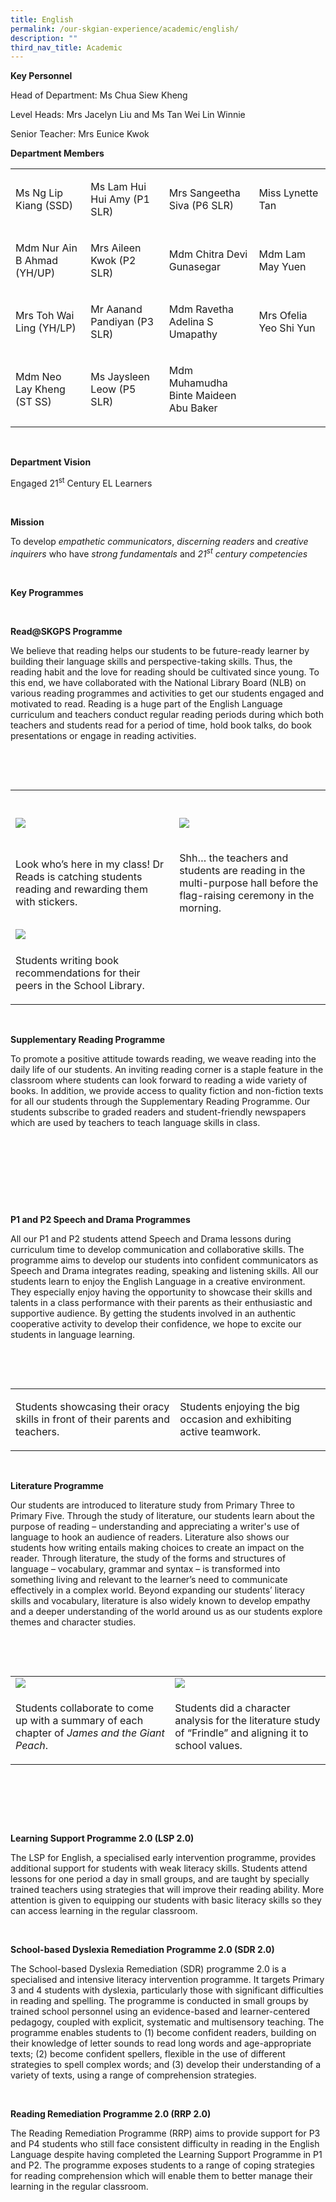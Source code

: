 ```yaml
---
title: English
permalink: /our-skgian-experience/academic/english/
description: ""
third_nav_title: Academic
---
```

<p><strong>Key Personnel</strong></p>
<p>Head of Department: Ms Chua Siew Kheng</p>
<p>Level Heads: Mrs Jacelyn Liu and Ms Tan Wei Lin Winnie</p>
<p>Senior Teacher: Mrs Eunice Kwok&nbsp;</p>

<p><strong>Department Members</strong></p>
<table>
<tbody>
<tr>
<td width="234">
<p>Ms Ng Lip Kiang (SSD)</p>
</td>
<td width="234">
<p>Ms Lam Hui Hui Amy (P1 SLR)</p>
</td>
<td width="234">
<p>Mrs Sangeetha Siva (P6 SLR)</p>
</td>
<td width="234">
<p>Miss Lynette Tan</p>
</td>
</tr>
<tr>
<td width="234">
<p>Mdm Nur Ain B Ahmad (YH/UP)</p>
</td>
<td width="234">
<p>Mrs Aileen Kwok (P2 SLR)</p>
</td>
<td width="234">
<p>Mdm Chitra Devi Gunasegar</p>
</td>
<td width="234">
<p>Mdm Lam May Yuen</p>
</td>
</tr>
<tr>
<td width="234">
<p>Mrs Toh Wai Ling (YH/LP)</p>
</td>
<td width="234">
<p>Mr Aanand Pandiyan (P3 SLR)</p>
</td>
<td width="234">
<p>Mdm Ravetha Adelina S Umapathy</p>
</td>
<td width="234">
<p>Mrs Ofelia Yeo Shi Yun</p>
</td>
</tr>
<tr>
<td width="234">
<p>Mdm Neo Lay Kheng (ST SS)</p>
</td>
<td width="234">
<p>Ms Jaysleen Leow (P5 SLR)</p>
</td>
<td width="234">
<p>Mdm Muhamudha Binte Maideen Abu Baker</p>
</td>
<td width="234">
<p>&nbsp;</p>
</td>
</tr>
</tbody>
</table>
<p>&nbsp;</p>
<p><strong>Department Vision</strong></p>
<p>Engaged 21<sup>st</sup>&nbsp;Century EL Learners</p>
<p>&nbsp;</p>
<p><strong>Mission</strong></p>
<p>To&nbsp;develop&nbsp;<em>empathetic communicators</em>,&nbsp;<em>discerning readers</em>&nbsp;and&nbsp;<em>creative inquirers</em>&nbsp;who have&nbsp;<em>strong fundamentals</em>&nbsp;and&nbsp;<em>21<sup>st</sup>&nbsp;century competencies</em></p>
<p><em>&nbsp;</em></p>
<p><strong>Key Programmes</strong></p>
<p><strong>&nbsp;</strong></p>
<p><strong>Read@SKGPS Programme</strong></p>
<p>We believe that reading helps our students to be future-ready learner by building their language skills and perspective-taking skills. Thus, the reading habit and the love for reading should be cultivated since young. To this end, we have collaborated with the National Library Board (NLB) on various reading programmes and activities to get our students engaged and motivated to read. Reading is a huge part of the English Language curriculum and teachers conduct&nbsp;regular reading periods during which both teachers and students read for a period of time, hold book talks, do book presentations or engage in reading activities.</p>
<p>&nbsp;</p>
<p>&nbsp;</p>
<table width="869">
<tbody>
<tr>
<td width="415">&nbsp;</td>
<td width="456">&nbsp;</td>
</tr>
<tr>
<td><img src="/images/english1.jpg"></td>
<td>
<p><img src="/images/english2.jpg"></p>
</td>
</tr>
<tr>
<td>
<p>Look who’s here in my class! Dr Reads is catching students reading and rewarding them with stickers.</p>
</td>
<td>
<p>Shh… the teachers and students are reading in the multi-purpose hall before the flag-raising ceremony in the morning.</p>
</td>
</tr>
<tr>
<td width="415"><img src="/images/english3.jpg"></td>
<td width="419">&nbsp;</td>
</tr>
<tr>
<td width="415">
<p>Students writing book recommendations for their peers in the School Library.&nbsp;</p>
</td>
<td width="419">
<p>&nbsp;</p>
</td>
</tr>
</tbody>
</table>
<p>&nbsp;</p>
<p><strong>Supplementary Reading Programme&nbsp;</strong></p>
<p>To promote a positive attitude towards reading, we weave reading into the daily life of our students. An inviting reading corner is a staple feature in the classroom where students can look forward to reading a wide variety of books. In addition, we provide access to quality fiction and non-fiction texts for all our students through the Supplementary Reading Programme. Our students subscribe to graded readers and student-friendly newspapers which are used by teachers to teach language skills in class.</p>
<p>&nbsp;</p>
<p>&nbsp;</p>
<p>&nbsp; &nbsp;&nbsp;</p>
<p>&nbsp;</p>
<p><strong>P1 and P2 Speech and Drama Programmes</strong></p>
<p>All our P1 and P2 students attend Speech and Drama lessons during curriculum time to develop communication and collaborative skills. The programme aims to develop our students into confident communicators as Speech and Drama integrates reading, speaking and listening skills. All our students learn to enjoy the English Language in a creative environment. They especially enjoy having the opportunity to showcase their skills and talents in a class performance with their parents as their enthusiastic and supportive audience. By getting the students involved in an authentic cooperative activity to develop their confidence, we hope to excite our students in language learning.</p>
<p>&nbsp;</p>
<p>&nbsp;</p>
<table width="664">
<tbody>
<tr>
<td width="318">
<p><strong><img alt="" src="/images/english4.jpg"><br> </strong>Students showcasing their oracy skills in front of their parents and teachers.</p>
</td>
<td width="290">
<p><strong><img alt="" src="/images/english5.jpg"><br> </strong>Students enjoying the big occasion and exhibiting active teamwork.</p>
</td>
</tr>
</tbody>
</table>
<p>&nbsp;</p>
<p><strong>Literature Programme&nbsp;</strong></p>
<p>Our students are introduced to literature study from Primary Three to Primary Five. Through the study of literature, our students learn about the purpose of reading – understanding and appreciating a writer's use of language to hook an audience of readers. Literature also shows our students how writing entails making choices to create an impact on the reader. Through literature, the study of the forms and structures of language – vocabulary, grammar and syntax – is transformed into something living and relevant to the learner’s need to communicate effectively in a complex world.&nbsp;Beyond expanding our students’ literacy skills and vocabulary, literature is also widely known to develop empathy and a deeper understanding of the world around us as our students explore themes and character studies.</p>
<p>&nbsp;</p>
<p>&nbsp;</p>
<table width="772">
<tbody>
<tr>
<td width="386"><img src="/images/english6.jpg"></td>
<td width="385"><img src="/images/english7.jpg"></td>
</tr>
<tr>
<td width="60">
<p>Students collaborate to come up with a summary of each chapter of <em>James and the Giant Peach</em>.</p>
</td>
<td width="60">
<p>Students did a character analysis for the literature study of “Frindle” and aligning it to school values.</p>
</td>
</tr>
</tbody>
</table>
<p>&nbsp;</p>
<p>&nbsp;</p>
<p>&nbsp;</p>
<p><strong>Learning Support Programme 2.0 (LSP 2.0)</strong></p>
<p>The LSP for English, a specialised early intervention programme, provides additional support for students with weak literacy skills. Students attend lessons for one period a day in small groups, and are taught by specially trained teachers using strategies that will improve their reading ability. More attention is given to equipping our students with basic literacy skills so they can access learning in the regular classroom.&nbsp;</p>
<p>&nbsp;</p>
<p><strong>School-based Dyslexia Remediation Programme 2.0 (SDR 2.0)</strong></p>
<p>The School-based Dyslexia Remediation (SDR) programme 2.0 is a specialised and intensive literacy intervention programme. It targets Primary 3 and 4 students with dyslexia, particularly those with significant difficulties in reading and spelling. The programme is conducted in small groups by trained school personnel using an evidence-based and learner-centered pedagogy, coupled with explicit, systematic and multisensory teaching. The programme enables students to (1) become confident readers, building on their knowledge of letter sounds to read long words and age-appropriate texts; (2) become confident spellers, flexible in the use of different strategies to spell complex words; and (3) develop their understanding of a variety of texts, using a range of comprehension strategies.</p>
<p>&nbsp;</p>
<p><strong>Reading Remediation Programme 2.0 (RRP 2.0)</strong></p>
<p>The Reading Remediation Programme (RRP) aims to provide support for P3 and P4 students who still face consistent difficulty in reading in the English Language despite having completed the Learning Support Programme in P1 and P2. The programme exposes students to a range of coping strategies for reading comprehension which will enable them to better manage their learning in the regular classroom.&nbsp;&nbsp;</p>
<p>&nbsp;</p>